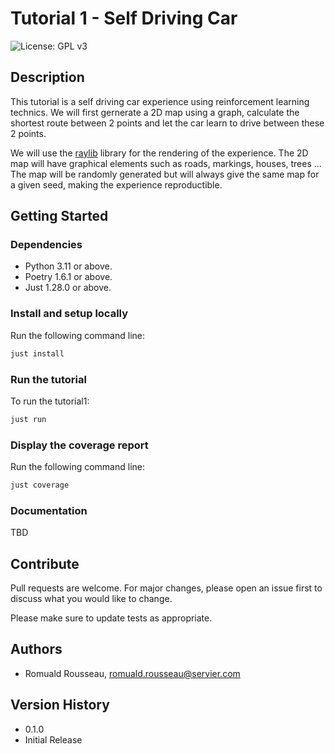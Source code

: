 # Tutorial 1 - Self Driving Car

![License: GPL v3](https://img.shields.io/badge/License-GPLv3-blue.svg)


## Description

This tutorial is a self driving car experience using reinforcement learning technics. We will first gernerate a 2D map
using a graph, calculate the shortest route between 2 points and let the car learn to drive between these 2 points.

We will use the [raylib](https://www.raylib.com/) library for the rendering of the experience. The 2D map will have graphical
elements such as roads, markings, houses, trees ... The map will be randomly generated but will always give the same map
for a given seed, making the experience reproductible.

## Getting Started

### Dependencies

* Python 3.11 or above.
* Poetry 1.6.1 or above.
* Just 1.28.0 or above.

### Install and setup locally

Run the following command line:

```bash
just install
```

### Run the tutorial

To run the tutorial1:

```bash
just run
```

### Display the coverage report

Run the following command line:

```bash
just coverage
```

### Documentation

TBD

## Contribute

Pull requests are welcome. For major changes, please open an issue first to discuss what you would like to change.

Please make sure to update tests as appropriate.

## Authors

* Romuald Rousseau, romuald.rousseau@servier.com

## Version History

* 0.1.0
* Initial Release

